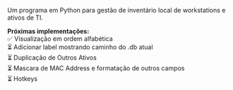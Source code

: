 Um programa em Python para gestão de inventário local de workstations e ativos de TI.

**Próximas implementações:**<br>
✅ Visualização em ordem alfabética<br>
⏳ Adicionar label mostrando caminho do .db atual<br>
⏳ Duplicação de Outros Ativos<br>
⏳ Mascara de MAC Address e formatação de outros campos<br>
⏳ Hotkeys<br>


